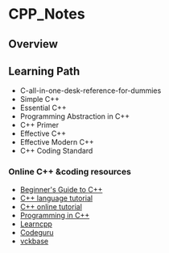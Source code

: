# CPP_Notes

## Overview
## Learning Path
- C-all-in-one-desk-reference-for-dummies
- Simple C++ 
- Essential C++
- Programming Abstraction in C++
- C++ Primer
- Effective C++
- Effective Modern C++
- C++ Coding Standard

### Online C++ &coding resources
- [Beginner's Guide to C++](https://www.udemy.com/zh-cn/topic/c-plus-plus/#beginnersguide)
- [C++ language tutorial](https://cplusplus.com/doc/tutorial/)
- [C++ online tutorial](https://www.intap.net/~drw/cpp/index.htm)
- [Programming in C++](https://www.cprogramming.com/tutorial.html)
- [Learncpp](https://www.learncpp.com/)
- [Codeguru](https://www.codeguru.com/)
- [vckbase](http://www.vckbase.com/)
